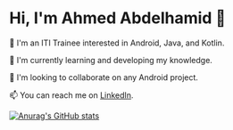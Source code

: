 # Hi, I'm Ahmed Abdelhamid 👋

🌱 I'm an ITI Trainee interested in Android, Java, and Kotlin.

🌱 I'm currently learning and developing my knowledge.

💞️ I'm looking to collaborate on any Android project.

📫 You can reach me on [LinkedIn](https://www.linkedin.com/in/ahmed-aabdelhamid/).

[![Anurag's GitHub stats](https://github-readme-stats.vercel.app/api?username=ahmedabdelhamid399&theme=synthwave)](https://github.com/anuraghazra/github-readme-stats)
